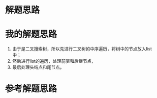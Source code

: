 # 解题思路

# 我的解题思路
1. 由于是二叉搜索树，所以先进行二叉树的中序遍历，将树中的节点放入list中；
2. 然后进行list的遍历，处理前驱和后继节点，
3. 最后处理头结点和尾节点。

# 参考解题思路


